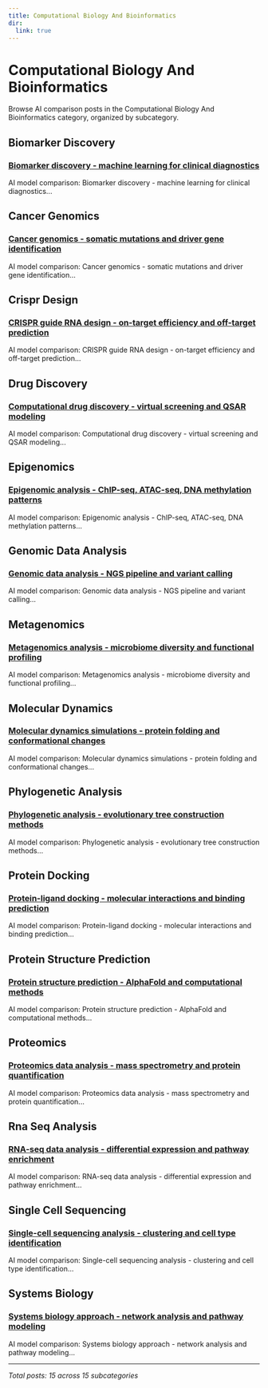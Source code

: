 ```yaml
---
title: Computational Biology And Bioinformatics
dir:
  link: true
---
```


# Computational Biology And Bioinformatics

Browse AI comparison posts in the Computational Biology And Bioinformatics category, organized by subcategory.

## Biomarker Discovery

### [Biomarker discovery - machine learning for clinical diagnostics](biomarker-discovery/chatgpt-vs-gemini-vs-mistral-biomarker-discovery-9021.md)

AI model comparison: Biomarker discovery - machine learning for clinical diagnostics...

## Cancer Genomics

### [Cancer genomics - somatic mutations and driver gene identification](cancer-genomics/chatgpt-vs-gemini-vs-mistral-cancer-genomics-4952.md)

AI model comparison: Cancer genomics - somatic mutations and driver gene identification...

## Crispr Design

### [CRISPR guide RNA design - on-target efficiency and off-target prediction](crispr-design/deepseek-vs-grok-vs-mistral-crispr-design-6609.md)

AI model comparison: CRISPR guide RNA design - on-target efficiency and off-target prediction...

## Drug Discovery

### [Computational drug discovery - virtual screening and QSAR modeling](drug-discovery/chatgpt-vs-gemini-vs-mistral-drug-discovery-7819.md)

AI model comparison: Computational drug discovery - virtual screening and QSAR modeling...

## Epigenomics

### [Epigenomic analysis - ChIP-seq, ATAC-seq, DNA methylation patterns](epigenomics/chatgpt-vs-deepseek-vs-gemini-epigenomics-5886.md)

AI model comparison: Epigenomic analysis - ChIP-seq, ATAC-seq, DNA methylation patterns...

## Genomic Data Analysis

### [Genomic data analysis - NGS pipeline and variant calling](genomic-data-analysis/deepseek-vs-gemini-vs-mistral-genomic-data-analysis-8479.md)

AI model comparison: Genomic data analysis - NGS pipeline and variant calling...

## Metagenomics

### [Metagenomics analysis - microbiome diversity and functional profiling](metagenomics/chatgpt-vs-gemini-vs-mistral-metagenomics-3743.md)

AI model comparison: Metagenomics analysis - microbiome diversity and functional profiling...

## Molecular Dynamics

### [Molecular dynamics simulations - protein folding and conformational changes](molecular-dynamics/chatgpt-vs-gemini-vs-grok-molecular-dynamics-8802.md)

AI model comparison: Molecular dynamics simulations - protein folding and conformational changes...

## Phylogenetic Analysis

### [Phylogenetic analysis - evolutionary tree construction methods](phylogenetic-analysis/chatgpt-vs-deepseek-vs-mistral-phylogenetic-analysis-2655.md)

AI model comparison: Phylogenetic analysis - evolutionary tree construction methods...

## Protein Docking

### [Protein-ligand docking - molecular interactions and binding prediction](protein-docking/chatgpt-vs-gemini-vs-mistral-protein-docking-5868.md)

AI model comparison: Protein-ligand docking - molecular interactions and binding prediction...

## Protein Structure Prediction

### [Protein structure prediction - AlphaFold and computational methods](protein-structure-prediction/chatgpt-vs-deepseek-vs-mistral-protein-structure-prediction-6797.md)

AI model comparison: Protein structure prediction - AlphaFold and computational methods...

## Proteomics

### [Proteomics data analysis - mass spectrometry and protein quantification](proteomics/chatgpt-vs-gemini-vs-mistral-proteomics-9583.md)

AI model comparison: Proteomics data analysis - mass spectrometry and protein quantification...

## Rna Seq Analysis

### [RNA-seq data analysis - differential expression and pathway enrichment](rna-seq-analysis/chatgpt-vs-gemini-vs-grok-rna-seq-analysis-9912.md)

AI model comparison: RNA-seq data analysis - differential expression and pathway enrichment...

## Single Cell Sequencing

### [Single-cell sequencing analysis - clustering and cell type identification](single-cell-sequencing/deepseek-vs-grok-vs-mistral-single-cell-sequencing-7692.md)

AI model comparison: Single-cell sequencing analysis - clustering and cell type identification...

## Systems Biology

### [Systems biology approach - network analysis and pathway modeling](systems-biology/claude-vs-grok-vs-mistral-systems-biology-9400.md)

AI model comparison: Systems biology approach - network analysis and pathway modeling...

---

*Total posts: 15 across 15 subcategories*
